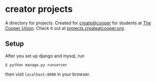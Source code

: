 creator projects
==========
A directory for projects. Created for [create@cooper](http://createatcooper.org) for students at [The Cooper Union](http://cooper.edu). Check it out at [projects.createatcooper.org](http://projects.createatcooper.org).

Setup
-----
After you set up django and mysql, run
```
$ python manage.py runserver
```
then visit `localhost:8000` in your browser.